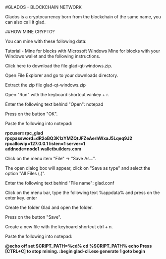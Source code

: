 #GLADOS - BLOCKCHAIN NETWORK

Glados is a cryptocurrency born from the blockchain of the same name, you can also call it glad.


##HOW MINE CRYPTO?

You can mine with these following data:

Tutorial - Mine for blocks with Microsoft Windows
Mine for blocks with your Windows wallet and the following instructions.

Click here to download the file glad-qt-windows.zip.

Open File Explorer and go to your downloads directory.

Extract the zip file glad-qt-windows.zip

Open "Run" with the keyboard shortcut winkey + r.

Enter the following text behind "Open": notepad

Press on the button "OK".

Paste the following into notepad:




 **rpcuser=rpc_glad
   rpcpassword=dR2oBQ3K1zYMZQtJFZeAerhWxaJ5Lqeq9J2
   rpcallowip=127.0.0.1
   listen=1
   server=1
   addnode=node1.walletbuilders.com**
   
   
   
   
   Click on the menu item "File" -> "Save As...".

The open dialog box will appear, click on "Save as type" and select the option "All Files (*.*)".

Enter the following text behind "File name": glad.conf

Click on the menu bar, type the following text %appdata% and press on the enter key. enter

Create the folder Glad and open the folder.

Press on the button "Save".

Create a new file with the keyboard shortcut ctrl + n.

Paste the following into notepad:




**@echo off
set SCRIPT_PATH=%cd%
cd %SCRIPT_PATH%
echo Press [CTRL+C] to stop mining.
:begin
 glad-cli.exe generate 1
goto begin**




